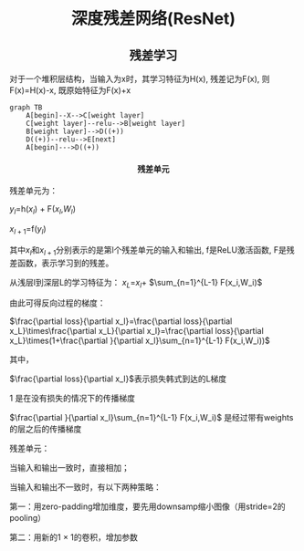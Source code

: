 # <center> 深度残差网络(ResNet)
## <center>残差学习
对于一个堆积层结构，当输入为x时，其学习特征为H(x), 残差记为F(x), 则F(x)=H(x)-x, 既原始特征为F(x)+x

```mermaid
graph TB
    A[begin]--X-->C[weight layer]
    C[weight layer]--relu-->B[weight layer]
    B[weight layer]-->D((+))
    D((+))--relu-->E[next]
    A[begin]--->D((+))
```

#### <center>残差单元
残差单元为： 

$y_l$=h($x_l$) + F($x_l$,$W_l$) 

$x_{l+1}$=f($y_l$)

其中$x_l$和$x_{l+1}$分别表示的是第l个残差单元的输入和输出, f是ReLU激活函数, F是残差函数，表示学习到的残差。

从浅层l到深层L的学习特征为：
$x_L$=$x_l$+ $\sum_{n=1}^{L-1} F(x_i,W_i)$

由此可得反向过程的梯度：

$\frac{\partial loss}{\partial x_l}=\frac{\partial loss}{\partial x_L}\times\frac{\partial x_L}{\partial x_l}=\frac{\partial loss}{\partial x_L}\times(1+\frac{\partial }{\partial x_l}\sum_{n=1}^{L-1} F(x_i,W_i))$

其中，

$\frac{\partial loss}{\partial x_l}$表示损失韩式到达的L梯度

1 是在没有损失的情况下的传播梯度

$\frac{\partial }{\partial x_l}\sum_{n=1}^{L-1} F(x_i,W_i)$ 是经过带有weights的层之后的传播梯度

残差单元：

当输入和输出一致时，直接相加；

当输入和输出不一致时，有以下两种策略：

第一：用zero-padding增加维度，要先用downsamp缩小图像（用stride=2的pooling）

第二：用新的1 $\times$ 1的卷积，增加参数

